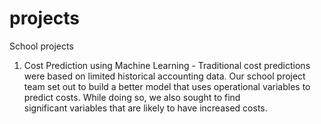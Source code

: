 # projects
 School projects
 
 1. Cost Prediction using Machine Learning - Traditional cost predictions were based on limited historical accounting data. Our school project team set out to build a better model that uses operational variables to predict costs. While doing so, we also sought to find significant variables that are likely to have increased costs.

